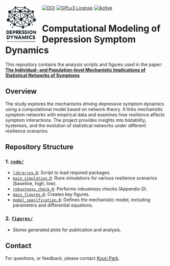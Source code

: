 [![DOI](https://zenodo.org/badge/DOI/10.5281/zenodo.14801084.svg)](https://doi.org/10.5281/zenodo.14801084)
[![GPLv3 License](https://img.shields.io/badge/License-GPL%20v3-yellow.svg)](https://opensource.org/licenses/) 
[![Active](http://img.shields.io/badge/Status-Active-green.svg)](https://github.com/KyuriP/Thesis_KP)
<img src="https://raw.githubusercontent.com/KyuriP/DepressionDynamics/main/figures/DDlogo.png" alt="Depression Dynamics Logo" width="100" align="left" style="margin-right: 15px;">

# Computational Modeling of Depression Symptom Dynamics

This repository contains the analysis scripts and figures used in the paper:  
<a href="https://files.osf.io/v1/resources/ysqtr/providers/osfstorage/678cd117dcc1e9281090083b?action=download&direct&version=3" target="_blank"><b>The Individual- and Population-level Mechanistic Implications of Statistical Networks of Symptoms</b></a>


## Overview

The study explores the mechanisms driving depressive symptom dynamics using a computational model based on network theory. It links mechanistic symptom networks with empirical data and examines how resilience affects symptom interactions. The project provides insights into bistability, hysteresis, and the evolution of statistical networks under different resilience scenarios.



## Repository Structure

### 1. [`code/`](https://github.com/KyuriP/DepressionDynamics/tree/main/code)
- [`libraries.R`](https://github.com/KyuriP/DepressionDynamics/blob/main/code/libraries.R): Script to load required packages.
- [`main_simulation.R`](https://github.com/KyuriP/DepressionDynamics/blob/main/code/main_simulation.R): Runs simulations for various resilience scenarios (baseline, high, low).
- [`robustness_check.R`](https://github.com/KyuriP/DepressionDynamics/blob/main/code/robustness_check.R): Performs robustness checks (Appendix D).
- [`main_figures.R`](https://github.com/KyuriP/DepressionDynamics/blob/main/code/main_figures.R): Creates key figures.
- [`model_specification.R`](https://github.com/KyuriP/DepressionDynamics/blob/main/code/mod_specification.R): Defines the mechanistic model, including parameters and differential equations.


### 2. [`figures/`](https://github.com/KyuriP/DepressionDynamics/tree/main/figures)
- Stores generated plots for publication and analysis.



<!--## Citation

If you use this repository or find the work helpful, please cite:

> Kyuri Park, Lourens Waldorp, and Vítor V. Vasconcelos.  
> "The Individual- and Population-level Mechanistic Implications of Statistical Networks of Symptoms (2024)"  
> [Link to Preprint](#) (update link)-->



## Contact

For questions, or feedback, please contact [Kyuri Park](mailto:kyurheep@gmail.com).
